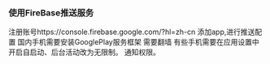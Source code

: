 ### 使用FireBase推送服务
注册账号https://console.firebase.google.com/?hl=zh-cn
添加app,进行推送配置
国内手机需要安装GooglePlay服务框架
需要翻墙
有些手机需要在应用设置中开启自启动、后台活动改为无限制。
通知权限。
